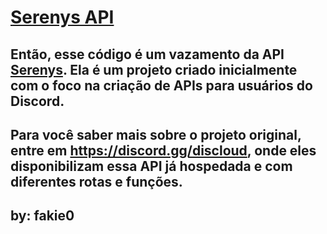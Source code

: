 # [Serenys API](https://serenys.xyz/)

## Então, esse código é um vazamento da API [Serenys](https://serenys.xyz/). Ela é um projeto criado inicialmente com o foco na criação de APIs para usuários do Discord.
## Para você saber mais sobre o projeto original, entre em https://discord.gg/discloud, onde eles disponibilizam essa API já hospedada e com diferentes rotas e funções.

## by: fakie0
